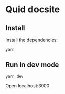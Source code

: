 # Quid docsite

## Install

Install the dependencies:

```
yarn
```

## Run in dev mode

```
yarn dev
```

Open localhost:3000
